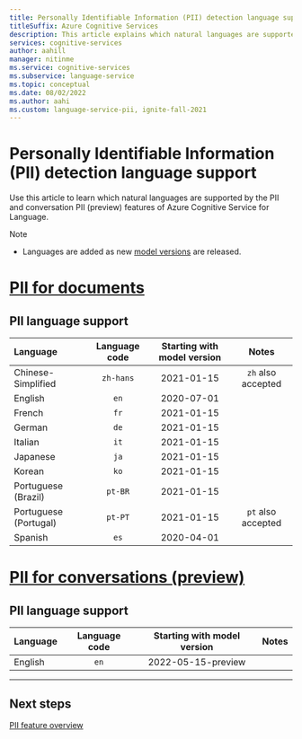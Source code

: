 ```yaml
---
title: Personally Identifiable Information (PII) detection language support
titleSuffix: Azure Cognitive Services
description: This article explains which natural languages are supported by the PII detection feature of Azure Cognitive Service for Language.
services: cognitive-services
author: aahill
manager: nitinme
ms.service: cognitive-services
ms.subservice: language-service
ms.topic: conceptual
ms.date: 08/02/2022
ms.author: aahi
ms.custom: language-service-pii, ignite-fall-2021
---
```


# Personally Identifiable Information (PII) detection language support 

Use this article to learn which natural languages are supported by the PII and conversation PII (preview) features of Azure Cognitive Service for Language.

> [!NOTE]
> * Languages are added as new [model versions](how-to-call.md#specify-the-pii-detection-model) are released.

# [PII for documents](#tab/documents)

## PII language support

| Language              | Language code | Starting with model version | Notes              |
|:----------------------|:-------------:|:-------------------------------:|:------------------:|
| Chinese-Simplified    | `zh-hans`     | 2021-01-15                      | `zh` also accepted |
| English               | `en`          | 2020-07-01                      |                    |
| French                | `fr`          | 2021-01-15                      |                    |
| German                | `de`          | 2021-01-15                      |                    |
| Italian               | `it`          | 2021-01-15                      |                    |
| Japanese              | `ja`          | 2021-01-15                      |                    |
| Korean                | `ko`          | 2021-01-15                      |                    |
| Portuguese (Brazil)   | `pt-BR`       | 2021-01-15                      |                    |
| Portuguese (Portugal) | `pt-PT`       | 2021-01-15                      | `pt` also accepted |
| Spanish               | `es`          | 2020-04-01                      |                    |

# [PII for conversations (preview)](#tab/conversations)

## PII language support

| Language              | Language code | Starting with model version | Notes              |
|:----------------------|:-------------:|:-------------------------------:|:------------------:|
| English               | `en`          | 2022-05-15-preview              |                    |

---

## Next steps

[PII feature overview](overview.md)
